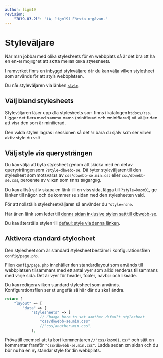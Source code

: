 ```yaml
---
author: ligm19
revision:
    "2019-03-21": "(A, ligm19) Första utgåvan."
---
```

Styleväljare
===========================

När man jobbar med olika stylesheets för en webbplats så är det bra att ha en enkel möjlighet att skifta mellan olika stylesheets.

I ramverket finns en inbyggd styleväljare där du kan välja vilken stylesheet som används för att styla webbplatsen.

Du når styleväljaren via länken [`style`](style).



Välj bland stylesheets
--------------------------

Styleväljaren läser upp alla stylesheets som finns i katalogen `htdocs/css`. Ligger det flera med samma namn (minifierad och ominifierad) så väljer den att visa den som är minifierad.

Den valda stylen lagras i sessionen så det är bara du själv som ser vilken aktiv style du valt.



Välj style via querysträngen
--------------------------

Du kan välja att byta stylesheet genom att skicka med en del av querysträngen som `?style=dbwebb-se`. Då byter styleväljaren till den stylesheet som motsvaras av `css/dbwebb-se.min.css` eller `css/dbwebb-se.css`, beroende av vilken som finns tillgänglig.

Du kan alltså själv skapa en länk till en viss sida, lägga till `?style=kmom01`, ge länken till någon och de kommer se sidan med den stylesheeten vald.

För att nollställa stylesheetväljaren så använder du `?style=none`.

Här är en länk som leder till [denna sidan inklusive stylen satt till dbwebb-se](verktyg/stylevaljare?style=dbwebb-se).

Du kan återställa stylen till [default style via denna länken](verktyg/stylevaljare?style=none).



Aktivera standard stylesheet
--------------------------

Den stylesheet som är standard stylesheet bestäms i konfigurationsfilen `config/page.php`.

Filen `config/page.php` innehåller den standardlayout som används till webbplatsen tillsammans med ett antal vyer som alltid renderas tillsammans med varje sida. Det är vyer för header, footer, navbar och liknade.

Du kan redigera vilken standard stylesheet som används. Konfigurationsfilen ser ut ungefär så här där du skall ändra.

```php
return [
    "layout" => [
        "data" => [
            "stylesheets" => [
                // Change here to set another default stylesheet
                "css/dbwebb-se.min.css",
                //"css/another.min.css",
            ],
```

Pröva till exempel att ta bort kommentaren `//"css/kmom01.css"` och sätt en kommentar framför `"css/dbwebb-se.min.css"`. Ladda sedan om sidan och du bör nu ha en ny standar style för din webbplats.
